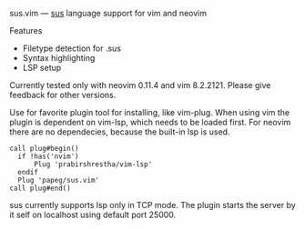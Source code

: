 sus.vim — [sus](https://github.com/pc2/sus-compiler) language support for vim and neovim

Features
- Filetype detection for .sus
- Syntax highlighting
- LSP setup

Currently tested only with neovim 0.11.4 and vim 8.2.2121. Please give feedback for other versions.

Use for favorite plugin tool for installing, like vim-plug. When using vim the plugin is dependent on vim-lsp, which needs to be loaded first. For neovim there are no dependecies, because the built-in lsp is used.

```
call plug#begin()
  if !has('nvim')
      Plug 'prabirshrestha/vim-lsp'
  endif
  Plug 'papeg/sus.vim'
call plug#end()
```

sus currently supports lsp only in TCP mode. The plugin starts the server by it self on localhost using default port 25000.

